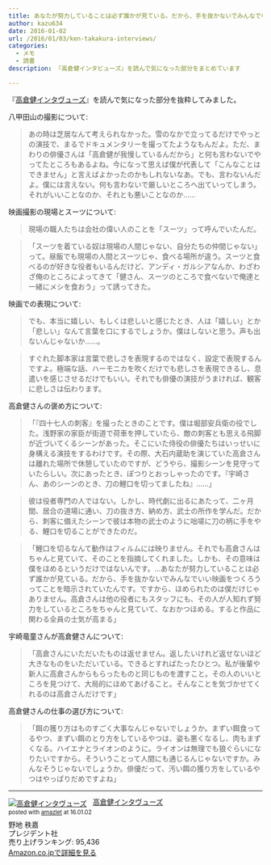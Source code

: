 ```yaml
---
title: あなたが努力していることは必ず誰かが見ている。だから、手を抜かないでみんなでいい映画をつくろう
author: kazu634
date: 2016-01-02
url: /2016/01/03/ken-takakura-interviews/
categories:
  - メモ
  - 読書
description: 『高倉健インタビューズ』を読んで気になった部分をまとめています

---
```

『<a href="https://www.amazon.co.jp/exec/obidos/ASIN/4833420171/simsnes-22/ref=nosim/" onclick="__gaTracker('send', 'event', 'outbound-article', 'https://www.amazon.co.jp/exec/obidos/ASIN/4833420171/simsnes-22/ref=nosim/', '高倉健インタヴューズ');" name="amazletlink" target="_blank">高倉健インタヴューズ</a>』を読んで気になった部分を抜粋してみました。

八甲田山の撮影について:

> あの時は芝居なんて考えられなかった。雪のなかで立ってるだけでやっとの演技で、まるでドキュメンタリーを撮ってたようなもんだよ。ただ、まわりの俳優さんは「高倉健が我慢しているんだから」と何も言わないでやってたところもあるよね。今になって思えば僕が代表して「こんなことはできません」と言えばよかったのかもしれないなあ。でも、言わないんだよ。僕には言えない。何も言わないで厳しいところへ出ていってしまう。それがいいことなのか、それとも悪いことなのか……

映画撮影の現場とスーツについて:

> 現場の職人たちは会社の偉い人のことを「スーツ」って呼んでいたんだ。

> 「スーツを着ている奴は現場の人間じゃない、自分たちの仲間じゃない」って。昼飯でも現場の人間とスーツじゃ、食べる場所が違う。スーツと食べるのが好きな役者もいるんだけど、アンディ・ガルシアなんか、わざわざ俺のところによってきて「健さん、スーツのところで食べないで俺達と一緒にメシを食おう」って誘ってきた。

映画での表現について:

> でも、本当に嬉しい、もしくは悲しいと感じたとき、人は「嬉しい」とか「悲しい」なんて言葉を口にするでしょうか。僕はしないと思う。声も出ないんじゃないか……。

> すぐれた脚本家は言葉で悲しさを表現するのではなく、設定で表現するんですよ。極端な話、ハーモニカを吹くだけでも悲しさを表現できるし、息遣いを感じさせるだけでもいい。それでも俳優の演技がうまければ、観客に悲しさは伝わります。

高倉健さんの褒め方について:

> 「『四十七人の刺客』を撮ったときのことです。僕は堀部安兵衛の役でした。浅野家の家臣が街道で荷車を押していたら、敵の刺客とも思える飛脚が近づいてくるシーンがあった。そこにいた侍役の俳優たちはいっせいに身構える演技をするわけです。その際、大石内蔵助を演じていた高倉さんは離れた場所で休憩していたのですが、どうやら、撮影シーンを見守っていたらしい。次にあったとき、ぽつりとおっしゃったのです。『宇崎さん、あのシーンのとき、刀の鯉口を切ってましたね』……」

> 彼は役者専門の人ではない。しかし、時代劇に出るにあたって、二ヶ月間、居合の道場に通い、刀の抜き方、納め方、武士の所作を学んだ。だから、刺客に備えたシーンで彼は本物の武士のように咄嗟に刀の柄に手をやる、鯉口を切ることができたのだ。

> 「鯉口を切るなんて動作はフィルムには映りません。それでも高倉さんはちゃんと見ていて、そのことを指摘してくれました。しかも、その意味は僕をほめるというだけではないんです。…あなたが努力していることは必ず誰かが見ている。だから、手を抜かないでみんなでいい映画をつくろうってことを暗示されていたんです。ですから、ほめられたのは僕だけじゃありません。高倉さんは他の役者にもスタッフにも、その人が人知れず努力をしているところをちゃんと見ていて、なおかつほめる。すると作品に関わる全員の士気が高まる」

宇崎竜童さんが高倉健さんについて:

> 「高倉さんにいただいたものは返せません。返したいけれど返せないほど大きなものをいただいている。できるとすればたったひとつ。私が後輩や新人に高倉さんからもらったものと同じものを渡すこと。その人のいいところを見つけて、大局的にほめてあげること。そんなことを気づかせてくれるのは高倉さんだけです」

高倉健さんの仕事の選び方について:

> 「餌の獲り方はものすごく大事なんじゃないでしょうか。まずい餌食ってるやつ、まずい餌のとり方をしているやつは、姿も悪くなるし、肉もまずくなる。ハイエナとライオンのように。ライオンは無理でも狼ぐらいになりたいですから。そういうことって人間にも通じるんじゃないですか。みんなそうじゃないでしょうか。俳優だって、汚い餌の獲り方をしているやつはやっぱりだめですよね」

----

<div class="amazlet-box" style="margin-bottom:0px;">
<div class="amazlet-image" style="float:left;margin:0px 12px 1px 0px;">
<a href="https://www.amazon.co.jp/exec/obidos/ASIN/4833420171/simsnes-22/ref=nosim/" onclick="__gaTracker('send', 'event', 'outbound-article', 'https://www.amazon.co.jp/exec/obidos/ASIN/4833420171/simsnes-22/ref=nosim/', '');" name="amazletlink" target="_blank"><img src="https://images-na.ssl-images-amazon.com/images/I/41J%2BBkkgX9L._SL160_.jpg" alt="高倉健インタヴューズ" style="border: none;" /></a>
</div>

<div class="amazlet-info" style="line-height:120%; margin-bottom: 10px">
<div class="amazlet-name" style="margin-bottom:10px;line-height:120%">
<a href="https://www.amazon.co.jp/exec/obidos/ASIN/4833420171/simsnes-22/ref=nosim/" onclick="__gaTracker('send', 'event', 'outbound-article', 'https://www.amazon.co.jp/exec/obidos/ASIN/4833420171/simsnes-22/ref=nosim/', '高倉健インタヴューズ');" name="amazletlink" target="_blank">高倉健インタヴューズ</a>

<div class="amazlet-powered-date" style="font-size:80%;margin-top:5px;line-height:120%">
        posted with <a href="http://www.amazlet.com/" onclick="__gaTracker('send', 'event', 'outbound-article', 'http://www.amazlet.com/', 'amazlet');" title="amazlet" target="_blank">amazlet</a> at 16.01.02
</div>
</div>

<div class="amazlet-detail">
      野地 秩嘉 <br />プレジデント社 <br />売り上げランキング: 95,436
</div>

<div class="amazlet-sub-info" style="float: left;">
<div class="amazlet-link" style="margin-top: 5px">
<a href="https://www.amazon.co.jp/exec/obidos/ASIN/4833420171/simsnes-22/ref=nosim/" onclick="__gaTracker('send', 'event', 'outbound-article', 'https://www.amazon.co.jp/exec/obidos/ASIN/4833420171/simsnes-22/ref=nosim/', 'Amazon.co.jpで詳細を見る');" name="amazletlink" target="_blank">Amazon.co.jpで詳細を見る</a>
</div>
</div>
</div>

<div class="amazlet-footer" style="clear: left">
</div>
</div>
